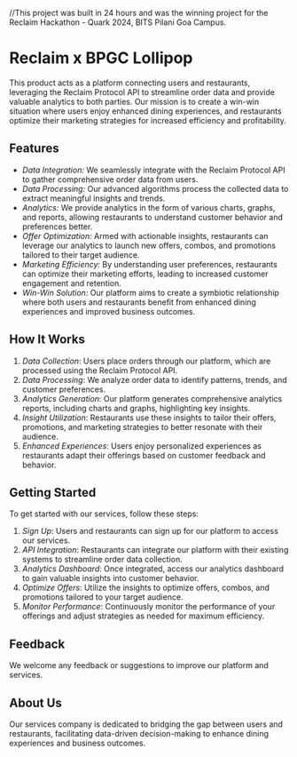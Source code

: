 //This project was built in 24 hours and was the winning project for the Reclaim Hackathon - Quark 2024, BITS Pilani Goa Campus.

# Reclaim x BPGC Lollipop

This product acts as a platform connecting users and restaurants, leveraging the Reclaim Protocol API to streamline order data and provide valuable analytics to both parties. Our mission is to create a win-win situation where users enjoy enhanced dining experiences, and restaurants optimize their marketing strategies for increased efficiency and profitability.

## Features

- *Data Integration:* We seamlessly integrate with the Reclaim Protocol API to gather comprehensive order data from users.
- *Data Processing:* Our advanced algorithms process the collected data to extract meaningful insights and trends.
- *Analytics:* We provide analytics in the form of various charts, graphs, and reports, allowing restaurants to understand customer behavior and preferences better.
- *Offer Optimization:* Armed with actionable insights, restaurants can leverage our analytics to launch new offers, combos, and promotions tailored to their target audience.
- *Marketing Efficiency:* By understanding user preferences, restaurants can optimize their marketing efforts, leading to increased customer engagement and retention.
- *Win-Win Solution:* Our platform aims to create a symbiotic relationship where both users and restaurants benefit from enhanced dining experiences and improved business outcomes.

## How It Works

1. *Data Collection*: Users place orders through our platform, which are processed using the Reclaim Protocol API.
2. *Data Processing*: We analyze order data to identify patterns, trends, and customer preferences.
3. *Analytics Generation*: Our platform generates comprehensive analytics reports, including charts and graphs, highlighting key insights.
4. *Insight Utilization*: Restaurants use these insights to tailor their offers, promotions, and marketing strategies to better resonate with their audience.
5. *Enhanced Experiences*: Users enjoy personalized experiences as restaurants adapt their offerings based on customer feedback and behavior.

## Getting Started

To get started with our services, follow these steps:

1. *Sign Up*: Users and restaurants can sign up for our platform to access our services.
2. *API Integration*: Restaurants can integrate our platform with their existing systems to streamline order data collection.
3. *Analytics Dashboard*: Once integrated, access our analytics dashboard to gain valuable insights into customer behavior.
4. *Optimize Offers*: Utilize the insights to optimize offers, combos, and promotions tailored to your target audience.
5. *Monitor Performance*: Continuously monitor the performance of your offerings and adjust strategies as needed for maximum efficiency.

## Feedback

We welcome any feedback or suggestions to improve our platform and services.

## About Us

Our services company is dedicated to bridging the gap between users and restaurants, facilitating data-driven decision-making to enhance dining experiences and business outcomes.
